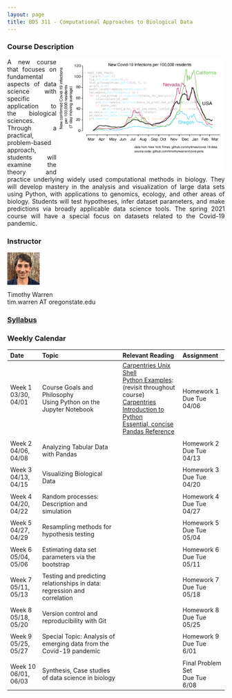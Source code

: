```yaml
---
layout: page
title: BDS 311 - Computational Approaches to Biological Data
---
```


### Course Description
 <img src="./covidtrace_color_rev-01.png" width="390" height="270" align='right'/> 
 <div style="text-align: justify"> 
 A new course that focuses on fundamental aspects of data science with specific application to the biological sciences. Through a practical, problem-based approach, students will examine the theory and practice underlying widely used computational methods in biology. They will develop mastery in the analysis and visualization of large data sets using Python, with applications to genomics, ecology, and other areas of biology. Students will test hypotheses, infer dataset parameters, and make predictions via broadly applicable data science tools. The spring 2021 course will have a special focus on datasets related to the Covid-19 pandemic. 
</div>   

### Instructor
<img src="./twheadshot_square.jpg" width="75" height="75" align='center'/>      

Timothy Warren  
tim.warren AT oregonstate.edu         


  
  





### [Syllabus](./syllabus.md)


### Weekly Calendar  

|Date                                  | Topic                             |  Relevant Reading                     | Assignment                                 |
|:-----------------------------        |:--------------------------------- |:------------------------------------  |:----------------------                      |
| Week 1 <br />03/30, 04/01&nbsp; &nbsp; &nbsp;&nbsp;&nbsp;| Course Goals and Philosophy <br />Using Python on the Jupyter Notebook &nbsp; &nbsp; &nbsp;| [Carpentries Unix Shell](https://swcarpentry.github.io/shell-novice/) <br> [Python Examples](https://nbviewer.jupyter.org/urls/bitbucket.org/hrojas/learn-pandas/raw/master/lessons/Python_101.ipynb): (revisit throughout course) <br> [Carpentries Introduction to Python](http://swcarpentry.github.io/python-novice-gapminder/) <br> [Essential, concise Pandas Reference](https://pandas.pydata.org/pandas-docs/stable/user_guide/10min.html)| Homework 1 <br/> Due Tue 04/06 &nbsp; &nbsp; &nbsp; |
|        |                |         |            |
| Week 2 <br /> 04/06, 04/08    | Analyzing Tabular Data with Pandas  |                                       | Homework 2 <br/> Due Tue 04/13 |
|     |    |     |      |
| Week 3 <br /> 04/13, 04/15    | Visualizing Biological Data |                                                   | Homework 3 <br/> Due Tue 04/20|
|     |    |     |      |
| Week 4 <br /> 04/20, 04/22    | Random processes: Description and simulation  |                                                   | Homework 4 <br/> Due Tue 04/27|
|     |    |     |      |
|  Week 5 <br /> 04/27, 04/29   | Resampling methods for hypothesis testing   |                                                   | Homework 5 <br/> Due Tue 05/04|
|     |    |     |      |
| Week 6 <br /> 05/04, 05/06    | Estimating data set parameters via the bootstrap   |                                                   | Homework 6 <br/> Due Tue 05/11|
|     |    |     |      |
| Week 7 <br /> 05/11, 05/13    | Testing and predicting relationships in data: <br />regression and correlation  |              | Homework 7<br/> Due Tue 05/18|
|     |    |     |      |
| Week 8 <br /> 05/18, 05/20    | Version control and reproducibility with Git |                                                   | Homework 8<br/> Due Tue 05/25|
|     |    |     |      |
| Week 9 <br /> 05/25, 05/27    | Special Topic: Analysis of emerging data from the Covid-19 pandemic|                                                   | Homework 9 <br/> Due Tue 6/01|
|     |    |     |      |
| Week 10 <br /> 06/01, 06/03    | Synthesis, Case studies of data science in biology  |                                                   | Final Problem Set<br/> Due Tue 6/08|


